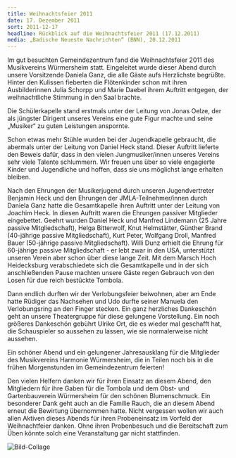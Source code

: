 ```yaml
---
title: Weihnachtsfeier 2011
date: 17. Dezember 2011
sort: 2011-12-17
headline: Rückblick auf die Weihnachtsfeier 2011 (17.12.2011)
media: „Badische Neueste Nachrichten“ (BNN), 20.12.2011
---
```


Im gut besuchten Gemeindezentrum fand die Weihnachtsfeier 2011 des Musikvereins Würmersheim statt. Eingeleitet wurde dieser Abend durch unsere Vorsitzende Daniela Ganz, die alle Gäste aufs Herzlichste begrüßte. Hinter den Kulissen fieberten die Flötenkinder schon mit ihren Ausbilderinnen Julia Schorpp und Marie Daebel ihrem Auftritt entgegen, der weihnachtliche Stimmung in den Saal brachte.

Die Schülerkapelle stand erstmals unter der Leitung von Jonas Oelze, der als jüngster Dirigent unseres Vereins eine gute Figur machte und seine „Musiker“ zu guten Leistungen anspornte.

Schon etwas mehr Stühle wurden bei der Jugendkapelle gebraucht, die abermals unter der Leitung von Daniel Heck stand. Dieser Auftritt lieferte den Beweis dafür, dass in den vielen Jungmusiker/innen unseres Vereins sehr viele Talente schlummern. Wir freuen uns über so viele engagierte Kinder und Jugendliche und hoffen, dass sie uns möglichst lange erhalten bleiben.

Nach den Ehrungen der Musikerjugend durch unseren Jugendvertreter Benjamin Heck und den Ehrungen der JMLA-Teilnehmer/innen durch Daniela Ganz hatte die Gesamtkapelle ihren Auftritt unter der Leitung von Joachim Heck. In diesen Auftritt waren die Ehrungen passiver Mitglieder eingebettet. Geehrt wurden Daniel Heck und Manfred Lindemann (25 Jahre passive Mitgliedschaft), Helga Bitterwolf, Knut Helmstätter, Günther Brand (40-jährige passive Mitgliedschaft), Kurt Peter, Wolfgang Droll, Manfred Bauer (50-jährige passive Mitgliedschaft). Willi Dunz erhielt die Ehrung für 60-jährige passive Mitgliedschaft - er lebt zwar in den USA, unterstützt unseren Verein aber schon über diese lange Zeit. Mit dem Marsch Hoch Heidecksburg verabschiedete sich die Gesamtkapelle und in der sich anschließenden Pause machten unsere Gäste regen Gebrauch von den Losen für due reich bestückte Tombola.

Dann endlich durften wir der Verlobungsfeier beiwohnen, aber am Ende hatte Rüdiger das Nachsehen und Udo durfte seiner Manuela den Verlobungsring an den Finger stecken. Ein ganz herzliches Dankeschön geht an unsere Theatergruppe für diese gelungene Vorstellung. Ein noch größeres Dankeschön gebührt Ulrike Ort, die es wieder mal geschafft hat, die Schauspieler so aussehen zu lassen, wie sie normalerweise nicht aussehen.

Ein schöner Abend und ein gelungener Jahresausklang für die Mitglieder des Musikvereins Harmonie Würmersheim, die in Teilen noch bis in die frühen Morgenstunden im Gemeindezentrum feierten!

Den vielen Helfern danken wir für ihren Einsatz an diesem Abend, den Mitgliedern für ihre Gaben für die Tombola und dem Obst- und Gartenbauverein Würmersheim für den schönen Blumenschmuck. Ein besonderer Dank geht auch an die Familie Rauch, die an diesem Abend erneut die Bewirtung übernommen hatte. Nicht vergessen wollen wir auch allen Aktiven dieses Abends für ihren Probeneinsatz im Vorfeld der Weihnachtfeier danken. Ohne ihren Probenbesuch und die Bereitschaft zum Üben könnte solch eine Veranstaltung gar nicht stattfinden.

![Bild-Collage](/images/rueckblick/weihnachtsfeier11.jpg)
